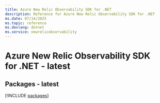 ```yaml
---
title: Azure New Relic Observability SDK for .NET
description: Reference for Azure New Relic Observability SDK for .NET
ms.date: 07/14/2025
ms.topic: reference
ms.devlang: dotnet
ms.service: newrelicobservability
---
```

# Azure New Relic Observability SDK for .NET - latest
## Packages - latest
[!INCLUDE [packages](new-relic-observability-index.md)]